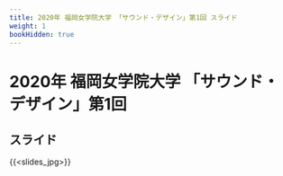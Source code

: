 ```yaml
---
title: 2020年 福岡女学院大学 「サウンド・デザイン」第1回 スライド
weight: 1
bookHidden: true
---
```


# 2020年 福岡女学院大学 「サウンド・デザイン」第1回

## スライド

{{<slides_jpg>}}